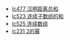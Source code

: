 - [lc477 汉明距离总和](https://github.com/zhangminxiaozhang/JavaLook/blob/main/algorithm/dailyQuestion/lc477%20%E6%B1%89%E6%98%8E%E8%B7%9D%E7%A6%BB%E6%80%BB%E5%92%8C.md)
- [lc523 连续子数组的和](https://github.com/zhangminxiaozhang/JavaLook/blob/zhangmin/notes/algorithm/dailyQuestion/lc523%20%E8%BF%9E%E7%BB%AD%E5%AD%90%E6%95%B0%E7%BB%84%E7%9A%84%E5%92%8C.md)
- [lc525 连续数组](https://github.com/zhangminxiaozhang/JavaLook/blob/zhangmin/notes/algorithm/dailyQuestion/lc525%20%E8%BF%9E%E7%BB%AD%E6%95%B0%E7%BB%84.md
)
- [lc231 2的幂](https://github.com/zhangminxiaozhang/JavaLook/blob/zhangmin/notes/algorithm/dailyQuestion/lc231%202%E7%9A%84%E5%B9%82.md)
